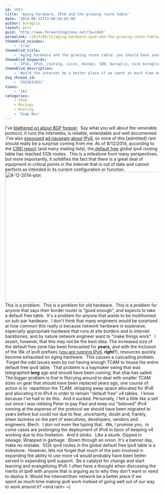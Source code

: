 ```yaml
---
id: 1043
title: 'Aging hardware, IPv6 and the growing route table'
date: '2014-08-12T23:00:56-05:00'
author: buraglio
layout: post
guid: 'http://www.forwardingplane.net/?p=1043'
permalink: /2014/08/12/aging-hardware-ipv6-and-the-growing-route-table/
themeblvd_noindex:
    - 'true'
themeblvd_title:
    - 'Aging hardware and the growing route table: you should have seen it coming'
themeblvd_keywords:
    - 'IPv6, IPv4, routing, cisco, devops, SDN, buraglio, nick buraglio, juniper, 512k routes, default free zone, openflow'
themeblvd_description:
    - 'Would the internet be a better place if we spent as much time making ipv6 work instead of going well out of our way to work around it?'
dsq_thread_id:
    - '2922612811'
Views:
    - '161'
categories:
    - IPv6
    - Musings
    - Routing
    - 'Soap Box'
---
```


I've <a title="BGP tools; troubleshooting and monitoring external routing in a nutshell" href="http://www.forwardingplane.net/2014/03/bgp-tools-troubleshooting-and-monitoring-external-routing-in-a-nutshell/" target="_blank" rel="noopener noreferrer">blathered on about BGP</a> <a title="Tuning BGP installed IPv6 routes" href="http://www.forwardingplane.net/2013/03/tuning-bgp-installed-ipv6-routes/" target="_blank" rel="noopener noreferrer">forever</a>.  Say what you will about the venerable protocol, it runs the interwebs, is reliable, extendable and well documented.  I've also <a title="My SDN soapbox (now with IPv6!)" href="http://www.forwardingplane.net/2013/03/my-sdn-soapbox-now-with-ipv6/" target="_blank" rel="noopener noreferrer">espoused</a> <a title="Joint Techs Summer 2011 IPv6 talks" href="http://www.forwardingplane.net/2011/07/joint-techs-summer-2011-ipv6-talks/" target="_blank" rel="noopener noreferrer">ad nauseam</a> <a title="IPv6 Features matrix for Network Hardware" href="http://www.forwardingplane.net/2011/03/ipv6-features-matrix-for-network-hardware/" target="_blank" rel="noopener noreferrer">about</a> <a title="And a purple pony." href="http://www.forwardingplane.net/2012/11/and-a-purple-pony/" target="_blank" rel="noopener noreferrer">IPv6</a>, so none of this [admitted] rant should really be a surprise coming from me.
As of 8/12/2014, according to the <a href="http://www.cidr-report.org/as2.0/#General_Status" target="_blank" rel="noopener noreferrer">CIRD report</a> (and many mailing lists), the<a href="http://en.wikipedia.org/wiki/Default-free_zone" target="_blank" rel="noopener noreferrer"> default free</a> global ipv4 routing table has reached 512k routes.  This is a milestone from many perspectives, but more importantly, it solidifies the fact that there is a great deal of equipment in critical points in the internet that is out of date and cannot perform as intended in its current configuration or function.
<a href="http://www.forwardingplane.net/wp-content/uploads/2014/08/8-12-2014-plot.png"><img class="aligncenter wp-image-1045" src="http://www.forwardingplane.net/wp-content/uploads/2014/08/8-12-2014-plot.png" alt="8-12-2014-plot" width="566" height="428" /></a>
This is a problem.  This is a problem for old hardware.  This is a problem for anyone that says their border router is "good enough", and expects to take a default free table.  It's a problem for anyone that wants to be multihomed on sub-par hardware.  I don't think that many engineers would be surprised at how common this really is because network hardware is expensive, especially appropriate hardware that runs at site borders and in internet backbones, and by nature network engineer want to "make things work".  I assert, however, that this may not be the best idea.
The increased size of the default free zone has been forecasted for <strong><em>years,</em></strong><em> </em>and with the inclusion of the 16k of ipv6 prefixes (<a title="The sad state of IPv6 and why you need to learn it." href="http://www.forwardingplane.net/2013/08/the-sad-state-of-ipv6-and-why-you-need-to-learn-it/" target="_blank" rel="noopener noreferrer">you are running IPv6</a>, <strong><em>right</em></strong>?), resources quickly become exhausted on aging hardware.  This causes a cascading problem.  Forget the odd issues seen by not having enough TCAM to house the entire default free ipv4 table.  That problem is a haymaker swing that was telegraphed <strong><em>long</em></strong> ago and should have been coming; that ship has sailed.
The bigger problem is that in flurrying around to deal with smaller TCAM sizes on gear that should have been replaced years ago, one course of action is to  repartition the TCAM, stripping away space allocated for IPv6 and allocating it to IPv4 in order to remain "default free" v4 tables.  I know because I've had to do this.  And it sucked. Personally, I felt a little like a sell out since I was robbing Peter to pay Paul and keep our "beloved" IPv4 running at the expense of the protocol we should have been migrated to years before but could not due to fear, uncertainty, doubt and, frankly, sheer laziness on the part of executives, developers, vendors and engineers. Blech.  I don not even like typing that.  We, I promise you,  in come cases are prolonging the deployment of IPv6 in favor of keeping v4 working due to this limitation.  And it stinks.  Like a skunk. Dipped in sewage. Wrapped in garbage.  Blown through an onion.
It's a banner day, make no mistake.  512k ipv4 routes in the global default free ipv4 table is a milestone.  However, lets not forget that much of the pain involved in expanding the ability to use more v4 would probably have been better served in expanding ipv6 support.  Be a catalyst for change and start learning and evangelizing IPv6.
I often have a thought when discussing the merits of ipv6 with anyone that is arguing as to why they don't want or need to deploy it:
Would the internet/their network be a better place if we spent as much time making ipv6 work instead of going well out of our way to work around it?
&lt;end rant&gt; =)
&nbsp;
&nbsp;